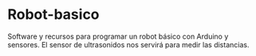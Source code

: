 # Robot-basico
Software y recursos para programar un robot básico con Arduino y sensores. El sensor de ultrasonidos nos servirá para medir las distancias.
